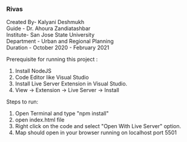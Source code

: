 ### Rivas 
Created By- Kalyani Deshmukh <br/>
Guide - Dr. Ahoura Zandiatashbar <br/>
Institute- San Jose State University <br/>
Department - Urban and Regional Planning <br/>
Duration - October 2020 - February 2021 <br/>

Prerequisite for running this project :
1. Install NodeJS 
2. Code Editor like Visual Studio
3. Install Live Server Extension in Visual Studio.
4. View -> Extension -> Live Server -> Install

Steps to run:
1. Open Terminal and type "npm install"
2. open index.html file
3. Right click on the code and select "Open With Live Server" option.
4. Map should open in your browser running on localhost port 5501
